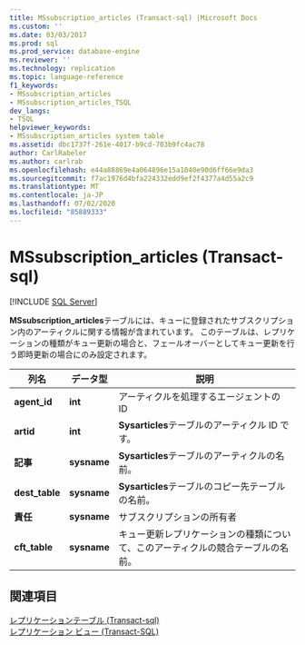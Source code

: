 ```yaml
---
title: MSsubscription_articles (Transact-sql) |Microsoft Docs
ms.custom: ''
ms.date: 03/03/2017
ms.prod: sql
ms.prod_service: database-engine
ms.reviewer: ''
ms.technology: replication
ms.topic: language-reference
f1_keywords:
- MSsubscription_articles
- MSsubscription_articles_TSQL
dev_langs:
- TSQL
helpviewer_keywords:
- MSsubscription_articles system table
ms.assetid: dbc1737f-261e-4017-b9cd-703b9fc4ac78
author: CarlRabeler
ms.author: carlrab
ms.openlocfilehash: e44a88869e4a064896e15a1040e90d6ff66e9da3
ms.sourcegitcommit: f7ac1976d4bfa224332edd9ef2f4377a4d55a2c9
ms.translationtype: MT
ms.contentlocale: ja-JP
ms.lasthandoff: 07/02/2020
ms.locfileid: "85889333"
---
```

# <a name="mssubscription_articles-transact-sql"></a>MSsubscription_articles (Transact-sql)
[!INCLUDE [SQL Server](../../includes/applies-to-version/sqlserver.md)]

  **MSsubscription_articles**テーブルには、キューに登録されたサブスクリプション内のアーティクルに関する情報が含まれています。 このテーブルは、レプリケーションの種類がキュー更新の場合と、フェールオーバーとしてキュー更新を行う即時更新の場合にのみ設定されます。  
  
|列名|データ型|説明|  
|-----------------|---------------|-----------------|  
|**agent_id**|**int**|アーティクルを処理するエージェントの ID|  
|**artid**|**int**|**Sysarticles**テーブルのアーティクル ID です。|  
|**記事**|**sysname**|**Sysarticles**テーブルのアーティクルの名前。|  
|**dest_table**|**sysname**|**Sysarticles**テーブルのコピー先テーブルの名前。|  
|**責任**|**sysname**|サブスクリプションの所有者|  
|**cft_table**|**sysname**|キュー更新レプリケーションの種類について、このアーティクルの競合テーブルの名前。|  
  
## <a name="see-also"></a>関連項目  
 [レプリケーションテーブル &#40;Transact-sql&#41;](../../relational-databases/system-tables/replication-tables-transact-sql.md)   
 [レプリケーション ビュー &#40;Transact-SQL&#41;](../../relational-databases/system-views/replication-views-transact-sql.md)  
  
  
